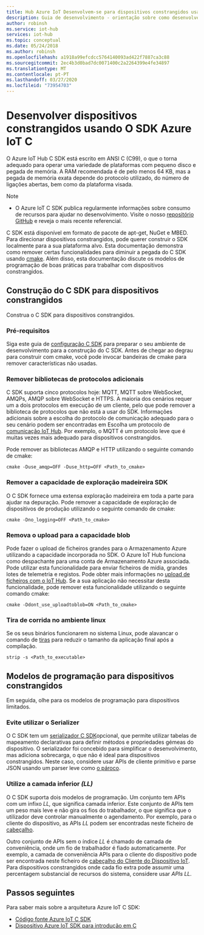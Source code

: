 ```yaml
---
title: Hub Azure IoT Desenvolvem-se para dispositivos constrangidos usando IoT Hub C SDK
description: Guia de desenvolvimento - orientação sobre como desenvolver utilizando SDKs Azure IoT para dispositivos constrangidos.
author: robinsh
ms.service: iot-hub
services: iot-hub
ms.topic: conceptual
ms.date: 05/24/2018
ms.author: robinsh
ms.openlocfilehash: a1918a99efcdcc5764140093ad422f7887ca3c88
ms.sourcegitcommit: 2ec4b3d0bad7dc0071400c2a2264399e4fe34897
ms.translationtype: MT
ms.contentlocale: pt-PT
ms.lasthandoff: 03/27/2020
ms.locfileid: "73954703"
---
```

# <a name="develop-for-constrained-devices-using-azure-iot-c-sdk"></a>Desenvolver dispositivos constrangidos usando O SDK Azure IoT C

O Azure IoT Hub C SDK está escrito em ANSI C (C99), o que o torna adequado para operar uma variedade de plataformas com pequeno disco e pegada de memória. A RAM recomendada é de pelo menos 64 KB, mas a pegada de memória exata depende do protocolo utilizado, do número de ligações abertas, bem como da plataforma visada.
> [!NOTE]
> * O Azure IoT C SDK publica regularmente informações sobre consumo de recursos para ajudar no desenvolvimento.  Visite o nosso [repositório GitHub](https://github.com/Azure/azure-iot-sdk-c/blob/master/doc/c_sdk_resource_information.md) e reveja o mais recente referencial.
>

C SDK está disponível em formato de pacote de apt-get, NuGet e MBED. Para direcionar dispositivos constrangidos, pode querer construir o SDK localmente para a sua plataforma alvo. Esta documentação demonstra como remover certas funcionalidades para diminuir a pegada do C SDK usando [cmake](https://cmake.org/). Além disso, esta documentação discute os modelos de programação de boas práticas para trabalhar com dispositivos constrangidos.

## <a name="building-the-c-sdk-for-constrained-devices"></a>Construção do C SDK para dispositivos constrangidos

Construa o C SDK para dispositivos constrangidos.

### <a name="prerequisites"></a>Pré-requisitos

Siga este guia de [configuração C SDK](https://github.com/Azure/azure-iot-sdk-c/blob/master/doc/devbox_setup.md) para preparar o seu ambiente de desenvolvimento para a construção do C SDK. Antes de chegar ao degrau para construir com cmake, você pode invocar bandeiras de cmake para remover características não usadas.

### <a name="remove-additional-protocol-libraries"></a>Remover bibliotecas de protocolos adicionais

C SDK suporta cinco protocolos hoje: MQTT, MQTT sobre WebSocket, AMQPs, AMQP sobre WebSocket e HTTPS. A maioria dos cenários requer um a dois protocolos em execução de um cliente, pelo que pode remover a biblioteca de protocolos que não está a usar do SDK. Informações adicionais sobre a escolha do protocolo de comunicação adequado para o seu cenário podem ser encontradas em Escolha um protocolo de [comunicação IoT Hub](iot-hub-devguide-protocols.md). Por exemplo, o MQTT é um protocolo leve que é muitas vezes mais adequado para dispositivos constrangidos.

Pode remover as bibliotecas AMQP e HTTP utilizando o seguinte comando de cmake:

```
cmake -Duse_amqp=OFF -Duse_http=OFF <Path_to_cmake>
```

### <a name="remove-sdk-logging-capability"></a>Remover a capacidade de exploração madeireira SDK

O C SDK fornece uma extensa exploração madeireira em toda a parte para ajudar na depuração. Pode remover a capacidade de exploração de dispositivos de produção utilizando o seguinte comando de cmake:

```
cmake -Dno_logging=OFF <Path_to_cmake>
```

### <a name="remove-upload-to-blob-capability"></a>Remova o upload para a capacidade blob

Pode fazer o upload de ficheiros grandes para o Armazenamento Azure utilizando a capacidade incorporada no SDK. O Azure IoT Hub funciona como despachante para uma conta de Armazenamento Azure associada. Pode utilizar esta funcionalidade para enviar ficheiros de mídia, grandes lotes de telemetria e registos. Pode obter mais informações no [upload de ficheiros com o IoT Hub](iot-hub-devguide-file-upload.md). Se a sua aplicação não necessitar desta funcionalidade, pode remover esta funcionalidade utilizando o seguinte comando cmake:

```
cmake -Ddont_use_uploadtoblob=ON <Path_to_cmake>
```

### <a name="running-strip-on-linux-environment"></a>Tira de corrida no ambiente linux

Se os seus binários funcionarem no sistema Linux, pode alavancar o comando de [tiras](https://en.wikipedia.org/wiki/Strip_(Unix)) para reduzir o tamanho da aplicação final após a compilação.

```
strip -s <Path_to_executable>
```

## <a name="programming-models-for-constrained-devices"></a>Modelos de programação para dispositivos constrangidos

Em seguida, olhe para os modelos de programação para dispositivos limitados.

### <a name="avoid-using-the-serializer"></a>Evite utilizar o Serializer

O C SDK tem um [serializador C SDK](https://github.com/Azure/azure-iot-sdk-c/tree/master/serializer)opcional, que permite utilizar tabelas de mapeamento declarativas para definir métodos e propriedades gémeas do dispositivo. O serializador foi concebido para simplificar o desenvolvimento, mas adiciona sobrecarga, o que não é ideal para dispositivos constrangidos. Neste caso, considere usar APIs de cliente primitivo e parse JSON usando um parser leve como [o pároco](https://github.com/kgabis/parson).

### <a name="use-the-lower-layer-_ll_"></a>Utilize a camada inferior _(LL)_

O C SDK suporta dois modelos de programação. Um conjunto tem APIs com um infixo _LL,_ que significa camada inferior. Este conjunto de APIs tem um peso mais leve e não gira os fios do trabalhador, o que significa que o utilizador deve controlar manualmente o agendamento. Por exemplo, para o cliente do dispositivo, as APIs _LL_ podem ser encontradas neste ficheiro de [cabeçalho](https://github.com/Azure/azure-iot-sdk-c/blob/master/iothub_client/inc/iothub_device_client_ll.h). 

Outro conjunto de APIs sem o índice _LL_ é chamado de camada de conveniência, onde um fio de trabalhador é fiado automaticamente. Por exemplo, a camada de conveniência APIs para o cliente do dispositivo pode ser encontrada neste ficheiro de [cabeçalho do Cliente do Dispositivo IoT](https://github.com/Azure/azure-iot-sdk-c/blob/master/iothub_client/inc/iothub_device_client.h). Para dispositivos constrangidos onde cada fio extra pode assumir uma percentagem substancial de recursos do sistema, considere usar _APIs LL._

## <a name="next-steps"></a>Passos seguintes

Para saber mais sobre a arquitetura Azure IoT C SDK:
-   [Código fonte Azure IoT C SDK](https://github.com/Azure/azure-iot-sdk-c/)
-   [Dispositivo Azure IoT SDK para introdução em C](iot-hub-device-sdk-c-intro.md)
